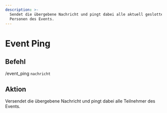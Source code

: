 ```yaml
---
description: >-
  Sendet die übergebene Nachricht und pingt dabei alle aktuell geslotteten
  Personen des Events.
---
```


# Event Ping

## Befehl

/event\_ping `nachricht`

## Aktion

Versendet die übergebene Nachricht und pingt dabei alle Teilnehmer des Events.
